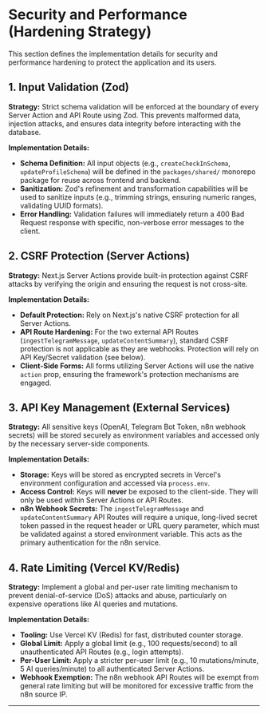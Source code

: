 # Security and Performance (Hardening Strategy)

This section defines the implementation details for security and performance hardening to protect the application and its users.

## 1. Input Validation (Zod)

**Strategy:** Strict schema validation will be enforced at the boundary of every Server Action and API Route using Zod. This prevents malformed data, injection attacks, and ensures data integrity before interacting with the database.

**Implementation Details:**
- **Schema Definition:** All input objects (e.g., `createCheckInSchema`, `updateProfileSchema`) will be defined in the `packages/shared/` monorepo package for reuse across frontend and backend.
- **Sanitization:** Zod's refinement and transformation capabilities will be used to sanitize inputs (e.g., trimming strings, ensuring numeric ranges, validating UUID formats).
- **Error Handling:** Validation failures will immediately return a 400 Bad Request response with specific, non-verbose error messages to the client.

## 2. CSRF Protection (Server Actions)

**Strategy:** Next.js Server Actions provide built-in protection against CSRF attacks by verifying the origin and ensuring the request is not cross-site.

**Implementation Details:**
- **Default Protection:** Rely on Next.js's native CSRF protection for all Server Actions.
- **API Route Hardening:** For the two external API Routes (`ingestTelegramMessage`, `updateContentSummary`), standard CSRF protection is not applicable as they are webhooks. Protection will rely on API Key/Secret validation (see below).
- **Client-Side Forms:** All forms utilizing Server Actions will use the native `action` prop, ensuring the framework's protection mechanisms are engaged.

## 3. API Key Management (External Services)

**Strategy:** All sensitive keys (OpenAI, Telegram Bot Token, n8n webhook secrets) will be stored securely as environment variables and accessed only by the necessary server-side components.

**Implementation Details:**
- **Storage:** Keys will be stored as encrypted secrets in Vercel's environment configuration and accessed via `process.env`.
- **Access Control:** Keys will **never** be exposed to the client-side. They will only be used within Server Actions or API Routes.
- **n8n Webhook Secrets:** The `ingestTelegramMessage` and `updateContentSummary` API Routes will require a unique, long-lived secret token passed in the request header or URL query parameter, which must be validated against a stored environment variable. This acts as the primary authentication for the n8n service.

## 4. Rate Limiting (Vercel KV/Redis)

**Strategy:** Implement a global and per-user rate limiting mechanism to prevent denial-of-service (DoS) attacks and abuse, particularly on expensive operations like AI queries and mutations.

**Implementation Details:**
- **Tooling:** Use Vercel KV (Redis) for fast, distributed counter storage.
- **Global Limit:** Apply a global limit (e.g., 100 requests/second) to all unauthenticated API Routes (e.g., login attempts).
- **Per-User Limit:** Apply a stricter per-user limit (e.g., 10 mutations/minute, 5 AI queries/minute) to all authenticated Server Actions.
- **Webhook Exemption:** The n8n webhook API Routes will be exempt from general rate limiting but will be monitored for excessive traffic from the n8n source IP.

---
